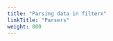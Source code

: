 ```yaml
---
title: "Parsing data in filterx"
linkTitle: "Parsers"
weight: 800
---
```

<!-- This file is under the copyright of Axoflow, and licensed under Apache License 2.0, except for using the Axoflow and AxoSyslog trademarks. -->

